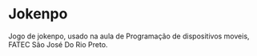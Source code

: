 # Jokenpo

Jogo de jokenpo, usado na aula de Programação de dispositivos moveis, FATEC São José Do Rio Preto.
